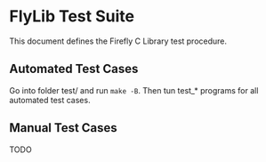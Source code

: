 # FlyLib Test Suite

This document defines the Firefly C Library test procedure.

## Automated Test Cases

Go into folder test/ and run `make -B`. Then tun test_* programs for all automated test cases.

## Manual Test Cases

TODO
